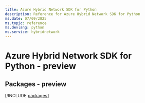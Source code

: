 ```yaml
---
title: Azure Hybrid Network SDK for Python
description: Reference for Azure Hybrid Network SDK for Python
ms.date: 07/09/2025
ms.topic: reference
ms.devlang: python
ms.service: hybridnetwork
---
```

# Azure Hybrid Network SDK for Python - preview
## Packages - preview
[!INCLUDE [packages](hybrid-network-index.md)]